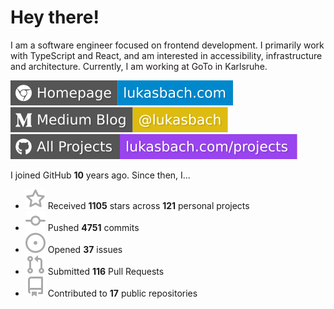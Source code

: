 # Hey there!

I am a software engineer focused on frontend development. I primarily work with TypeScript and React, and am interested in accessibility, infrastructure and architecture. Currently, I am working at GoTo in Karlsruhe.

[![Homepage](./icons/homepage.svg)](https://lukasbach.com)
[![Medium Blog](./icons/medium.svg)](https://medium.com/@lukasbach)
[![My Projects](./icons/projects.svg)](https://lukasbach.com/projects)

I joined GitHub **10** years ago. Since then, I...

- ![](./icons/star.svg) Received **1105** stars across **121** personal projects
- ![](./icons/commit.svg) Pushed **4751** commits
- ![](./icons/issues.svg) Opened **37** issues
- ![](./icons/pr.svg) Submitted **116** Pull Requests
- ![](./icons/repo.svg) Contributed to **17** public repositories
